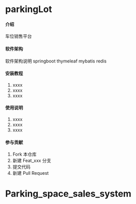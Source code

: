 # parkingLot

#### 介绍
车位销售平台

#### 软件架构
软件架构说明
springboot thymeleaf mybatis redis 

#### 安装教程

1.  xxxx
2.  xxxx
3.  xxxx

#### 使用说明

1.  xxxx
2.  xxxx
3.  xxxx

#### 参与贡献

1.  Fork 本仓库
2.  新建 Feat_xxx 分支
3.  提交代码
4.  新建 Pull Request

# Parking_space_sales_system
